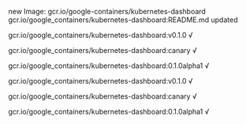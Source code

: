 new Image: gcr.io/google-containers/kubernetes-dashboard
gcr.io/google_containers/kubernetes-dashboard:README.md updated 

gcr.io/google_containers/kubernetes-dashboard:v0.1.0 √

gcr.io/google_containers/kubernetes-dashboard:canary √

gcr.io/google_containers/kubernetes-dashboard:0.1.0alpha1 √

gcr.io/google_containers/kubernetes-dashboard:v0.1.0 √

gcr.io/google_containers/kubernetes-dashboard:canary √

gcr.io/google_containers/kubernetes-dashboard:0.1.0alpha1 √

